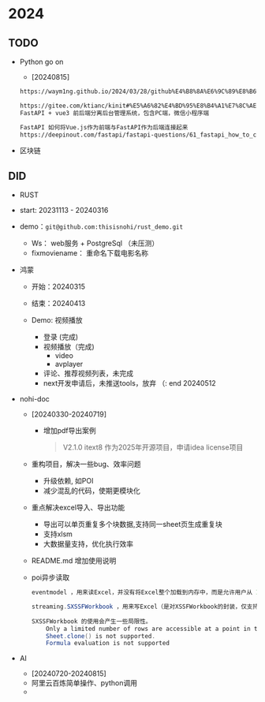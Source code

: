 # 2024



## TODO

* Python go on 

  * [20240815]

  ```html
  https://waym1ng.github.io/2024/03/28/github%E4%B8%8A%E6%9C%89%E8%B6%A3%E7%9A%84%E9%A1%B9%E7%9B%AE(%E5%80%BC%E5%BE%97star)/
  
  https://gitee.com/ktianc/kinit#%E5%A6%82%E4%BD%95%E8%B4%A1%E7%8C%AE
  FastAPI + vue3 前后端分离后台管理系统，包含PC端，微信小程序端
  
  FastAPI 如何将Vue.js作为前端与FastAPI作为后端连接起来
  https://deepinout.com/fastapi/fastapi-questions/61_fastapi_how_to_connect_vuejs_as_frontend_and_fastapi_as_backend.html
  ```

* 区块链

## DID

*  RUST

  * start: 20231113 - 20240316

  * demo：`git@github.com:thisisnohi/rust_demo.git`
    * Ws： web服务 + PostgreSql   （未压测）
    * fixmoviename： 重命名下载电影名称


* 鸿蒙

  * 开始：20240315

  * 结束：20240413
  * Demo: 视频播放
    * 登录 (完成)
    * 视频播放（完成)
      * video
      * avplayer
    * 评论、推荐视频列表，未完成
    * next开发申请后，未推送tools，放弃 （: end 20240512


* nohi-doc

  * [20240330-20240719]

    * 增加pdf导出案例
        > V2.1.0 itext8 作为2025年开源项目，申请idea license项目

  * 重构项目，解决一些bug、效率问题
    * 升级依赖, 如POI
    * 减少混乱的代码，使期更模块化

  * 重点解决excel导入、导出功能
    * 导出可以单页重复多个块数据,支持同一sheet页生成重复块
    * 支持xlsm
    * 大数据量支持，优化执行效率

  * README.md 增加使用说明

  * poi异步读取

    ```java
    eventmodel ，用来读Excel，并没有将Excel整个加载到内存中，而是允许用户从 InputStream 每读取一些信息，就交给 回调函数 或 监听器 ，至于丢弃，存储还是怎么处理这些内容，都交由用户。
    
    streaming.SXSSFWorkbook ，用来写Excel（是对XSSFWorkbook的封装，仅支持.xlsx），通过 滑动窗口 来实现，只在内存中保留滑动窗口允许存在的行数，超出的行Rows被写出到临时文件，当调用write(OutputStream stream)方法写出内容时，再直接从临时内存写出到目标 OutputStream 。 
     
    SXSSFWorkbook 的使用会产生一些局限性。
    	Only a limited number of rows are accessible at a point in time.
    	Sheet.clone() is not supported.
    	Formula evaluation is not supported
    ```

* AI
  * [20240720-20240815]
  * 阿里云百炼简单操作、python调用
  * 

